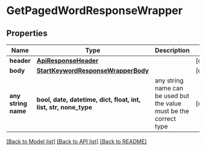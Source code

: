 # GetPagedWordResponseWrapper


## Properties
Name | Type | Description | Notes
------------ | ------------- | ------------- | -------------
**header** | [**ApiResponseHeader**](ApiResponseHeader.md) |  | [optional] 
**body** | [**StartKeywordResponseWrapperBody**](StartKeywordResponseWrapperBody.md) |  | [optional] 
**any string name** | **bool, date, datetime, dict, float, int, list, str, none_type** | any string name can be used but the value must be the correct type | [optional]

[[Back to Model list]](../README.md#documentation-for-models) [[Back to API list]](../README.md#documentation-for-api-endpoints) [[Back to README]](../README.md)


